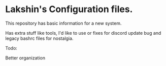 # Lakshin's Configuration files.

This repository has basic information for a new system.

Has extra stuff like tools, I'd like to use or fixes for discord update bug and legacy bashrc files for nostalgia.


Todo: 

Better organization
